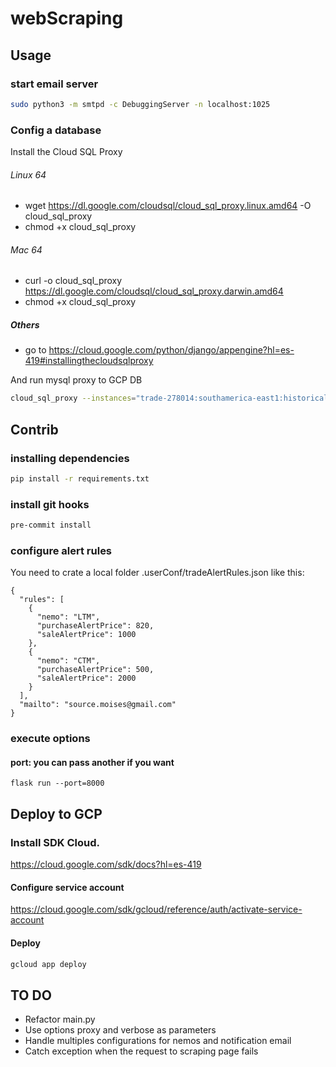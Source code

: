 # webScraping

## Usage

### start email server

```bash
sudo python3 -m smtpd -c DebuggingServer -n localhost:1025
```

### Config a database

Install the Cloud SQL Proxy

###### Linux 64
* wget https://dl.google.com/cloudsql/cloud_sql_proxy.linux.amd64 -O cloud_sql_proxy
* chmod +x cloud_sql_proxy

###### Mac 64
* curl -o cloud_sql_proxy https://dl.google.com/cloudsql/cloud_sql_proxy.darwin.amd64
* chmod +x cloud_sql_proxy

##### Others

* go to https://cloud.google.com/python/django/appengine?hl=es-419#installingthecloudsqlproxy


And run mysql proxy to GCP DB

```bash
cloud_sql_proxy --instances="trade-278014:southamerica-east1:historical-nemos"=tcp:3306
```

## Contrib

### installing dependencies
```bash
pip install -r requirements.txt
```

### install git hooks
```bash
pre-commit install
```

### configure alert rules

You need to crate a local folder .userConf/tradeAlertRules.json like this:

```
{
  "rules": [
    {
      "nemo": "LTM",
      "purchaseAlertPrice": 820,
      "saleAlertPrice": 1000
    },
    {
      "nemo": "CTM",
      "purchaseAlertPrice": 500,
      "saleAlertPrice": 2000
    }
  ],
  "mailto": "source.moises@gmail.com"
}
```

### execute options
#### port: you can pass another if you want

```
flask run --port=8000
```

## Deploy to GCP

### Install SDK Cloud.
https://cloud.google.com/sdk/docs?hl=es-419

#### Configure service account
https://cloud.google.com/sdk/gcloud/reference/auth/activate-service-account

#### Deploy
```bash
gcloud app deploy
```


## TO DO
* Refactor main.py
* Use options proxy and verbose as parameters
* Handle multiples configurations for nemos and notification email
* Catch exception when the request to scraping page fails
